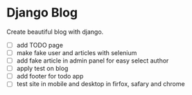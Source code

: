 # Django Blog

Create beautiful blog with django.

- [ ] add TODO page
- [ ] make fake user and articles with selenium
- [ ] add fake article in admin panel for easy select author
- [ ] apply test on blog
- [ ] add footer for todo app
- [ ] test site in mobile and desktop in firfox, safary and chrome
